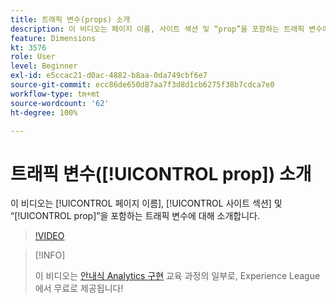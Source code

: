 ```yaml
---
title: 트래픽 변수(props) 소개
description: 이 비디오는 페이지 이름, 사이트 섹션 및 “prop”을 포함하는 트래픽 변수에 대해 소개합니다.
feature: Dimensions
kt: 3576
role: User
level: Beginner
exl-id: e5ccac21-d0ac-4882-b8aa-0da749cbf6e7
source-git-commit: ecc86de650d87aa7f3d8d1cb6275f38b7cdca7e0
workflow-type: tm+mt
source-wordcount: '62'
ht-degree: 100%

---
```


# 트래픽 변수([!UICONTROL prop]) 소개

이 비디오는 [!UICONTROL 페이지 이름], [!UICONTROL 사이트 섹션] 및 “[!UICONTROL prop]”을 포함하는 트래픽 변수에 대해 소개합니다.

>[!VIDEO](https://video.tv.adobe.com/v/28767/?quality=12&learn=on)

>[!INFO]
>
> 이 비디오는 [안내식 Analytics 구현](https://experienceleague.adobe.com/?recommended=Analytics-D-1-2019.1) 교육 과정의 일부로, Experience League에서 무료로 제공됩니다!
